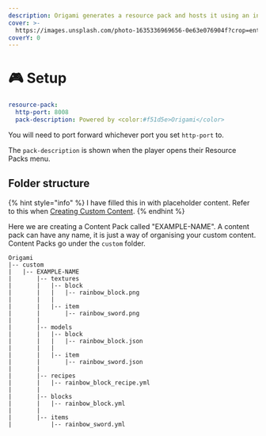 ```yaml
---
description: Origami generates a resource pack and hosts it using an internal HTTP server.
cover: >-
  https://images.unsplash.com/photo-1635336969656-0e63e076904f?crop=entropy&cs=srgb&fm=jpg&ixid=M3wxOTcwMjR8MHwxfHNlYXJjaHw1fHxtaW5lY3JhZnR8ZW58MHx8fHwxNzAwNDQwMjU5fDA&ixlib=rb-4.0.3&q=85
coverY: 0
---
```


# 🎮 Setup

```yaml
resource-pack:
  http-port: 8008
  pack-description: Powered by <color:#f51d5e>Origami</color>
```

You will need to port forward whichever port you set `http-port` to.

The `pack-description` is shown when the player opens their Resource Packs menu.

## Folder structure

{% hint style="info" %}
I have filled this in with placeholder content. Refer to this when [Creating Custom Content](creating-custom-content/).
{% endhint %}

Here we are creating a Content Pack called "EXAMPLE-NAME". A content pack can have any name, it is just a way of organising your custom content. Content Packs go under the `custom` folder.

```
Origami
|-- custom
|   |-- EXAMPLE-NAME
|       |-- textures
|       |   |-- block
|       |   |   |-- rainbow_block.png
|       |   |
|       |   |-- item
|       |       |-- rainbow_sword.png
|       |
|       |-- models
|       |   |-- block
|       |   |   |-- rainbow_block.json
|       |   |
|       |   |-- item
|       |       |-- rainbow_sword.json
|       |
|       |-- recipes
|       |   |-- rainbow_block_recipe.yml
|       |
|       |-- blocks
|       |   |-- rainbow_block.yml
|       |
|       |-- items
|           |-- rainbow_sword.yml
```
